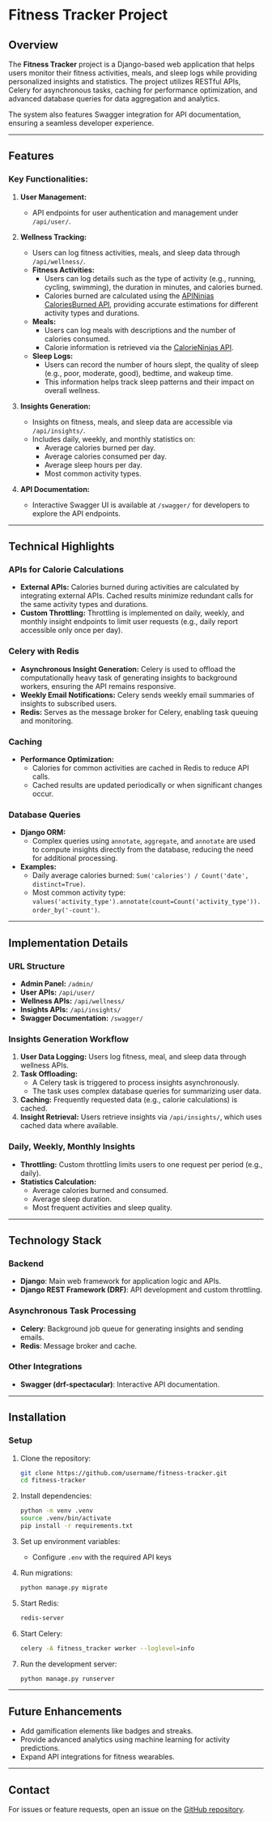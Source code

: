 # Fitness Tracker Project

## Overview
The **Fitness Tracker** project is a Django-based web application that helps users monitor their fitness activities, meals, and sleep logs while providing personalized insights and statistics. The project utilizes RESTful APIs, Celery for asynchronous tasks, caching for performance optimization, and advanced database queries for data aggregation and analytics.

The system also features Swagger integration for API documentation, ensuring a seamless developer experience.

---

## Features
### Key Functionalities:
1. **User Management:**
   - API endpoints for user authentication and management under `/api/user/`.

2. **Wellness Tracking:**
   - Users can log fitness activities, meals, and sleep data through `/api/wellness/`.
   - **Fitness Activities:**
     - Users can log details such as the type of activity (e.g., running, cycling, swimming), the duration in minutes, and calories burned.
     - Calories burned are calculated using the [APINinjas CaloriesBurned API](https://api-ninjas.com/api/caloriesburned), providing accurate estimations for different activity types and durations.
   - **Meals:**
     - Users can log meals with descriptions and the number of calories consumed.
     - Calorie information is retrieved via the [CalorieNinjas API](https://calorieninjas.com/api/).
   - **Sleep Logs:**
     - Users can record the number of hours slept, the quality of sleep (e.g., poor, moderate, good), bedtime, and wakeup time.
     - This information helps track sleep patterns and their impact on overall wellness.

3. **Insights Generation:**
   - Insights on fitness, meals, and sleep data are accessible via `/api/insights/`.
   - Includes daily, weekly, and monthly statistics on:
     - Average calories burned per day.
     - Average calories consumed per day.
     - Average sleep hours per day.
     - Most common activity types.

4. **API Documentation:**
   - Interactive Swagger UI is available at `/swagger/` for developers to explore the API endpoints.

---

## Technical Highlights
### APIs for Calorie Calculations
- **External APIs:** Calories burned during activities are calculated by integrating external APIs. Cached results minimize redundant calls for the same activity types and durations.
- **Custom Throttling:** Throttling is implemented on daily, weekly, and monthly insight endpoints to limit user requests (e.g., daily report accessible only once per day).

### Celery with Redis
- **Asynchronous Insight Generation:** Celery is used to offload the computationally heavy task of generating insights to background workers, ensuring the API remains responsive.
- **Weekly Email Notifications:** Celery sends weekly email summaries of insights to subscribed users.
- **Redis:** Serves as the message broker for Celery, enabling task queuing and monitoring.

### Caching
- **Performance Optimization:**
  - Calories for common activities are cached in Redis to reduce API calls.
  - Cached results are updated periodically or when significant changes occur.

### Database Queries
- **Django ORM:**
  - Complex queries using `annotate`, `aggregate`, and `annotate` are used to compute insights directly from the database, reducing the need for additional processing.
- **Examples:**
  - Daily average calories burned: `Sum('calories') / Count('date', distinct=True)`.
  - Most common activity type: `values('activity_type').annotate(count=Count('activity_type')).order_by('-count')`.

---

## Implementation Details

### URL Structure
- **Admin Panel:** `/admin/`
- **User APIs:** `/api/user/`
- **Wellness APIs:** `/api/wellness/`
- **Insights APIs:** `/api/insights/`
- **Swagger Documentation:** `/swagger/`

### Insights Generation Workflow
1. **User Data Logging:** Users log fitness, meal, and sleep data through wellness APIs.
2. **Task Offloading:**
   - A Celery task is triggered to process insights asynchronously.
   - The task uses complex database queries for summarizing user data.
3. **Caching:** Frequently requested data (e.g., calorie calculations) is cached.
4. **Insight Retrieval:** Users retrieve insights via `/api/insights/`, which uses cached data where available.

### Daily, Weekly, Monthly Insights
- **Throttling:** Custom throttling limits users to one request per period (e.g., daily).
- **Statistics Calculation:**
  - Average calories burned and consumed.
  - Average sleep duration.
  - Most frequent activities and sleep quality.

---

## Technology Stack
### Backend
- **Django**: Main web framework for application logic and APIs.
- **Django REST Framework (DRF)**: API development and custom throttling.

### Asynchronous Task Processing
- **Celery**: Background job queue for generating insights and sending emails.
- **Redis**: Message broker and cache.

### Other Integrations
- **Swagger (drf-spectacular)**: Interactive API documentation.

---

## Installation

### Setup
1. Clone the repository:
   ```bash
   git clone https://github.com/username/fitness-tracker.git
   cd fitness-tracker
   ```
2. Install dependencies:
   ```bash
   python -m venv .venv
   source .venv/bin/activate
   pip install -r requirements.txt
   ```
3. Set up environment variables:
   - Configure `.env` with the required API keys 

4. Run migrations:
   ```bash
   python manage.py migrate
   ```
5. Start Redis:
   ```bash
   redis-server
   ```
6. Start Celery:
   ```bash
   celery -A fitness_tracker worker --loglevel=info
   ```
7. Run the development server:
   ```bash
   python manage.py runserver
   ```

---

## Future Enhancements
- Add gamification elements like badges and streaks.
- Provide advanced analytics using machine learning for activity predictions.
- Expand API integrations for fitness wearables.

---

## Contact
For issues or feature requests, open an issue on the [GitHub repository](https://github.com/lizekss/django-fitness-tracker/).


